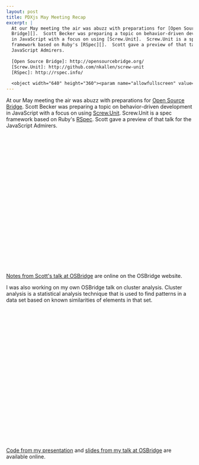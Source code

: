 ```yaml
---
layout: post
title: PDXjs May Meeting Recap
excerpt: |
  At our May meeting the air was abuzz with preparations for [Open Source
  Bridge][].  Scott Becker was preparing a topic on behavior-driven development
  in JavaScript with a focus on using [Screw.Unit].  Screw.Unit is a spec
  framework based on Ruby's [RSpec][].  Scott gave a preview of that talk for the
  JavaScript Admirers.
  
  [Open Source Bridge]: http://opensourcebridge.org/
  [Screw.Unit]: http://github.com/nkallen/screw-unit
  [RSpec]: http://rspec.info/
  
  <object width="640" height="360"><param name="allowfullscreen" value="true" /><param name="allowscriptaccess" value="always" /><param name="movie" value="http://vimeo.com/moogaloop.swf?clip_id=5497127&amp;server=vimeo.com&amp;show_title=1&amp;show_byline=0&amp;show_portrait=0&amp;color=00ADEF&amp;fullscreen=1" /><embed src="http://vimeo.com/moogaloop.swf?clip_id=5497127&amp;server=vimeo.com&amp;show_title=1&amp;show_byline=0&amp;show_portrait=0&amp;color=00ADEF&amp;fullscreen=1" type="application/x-shockwave-flash" allowfullscreen="true" allowscriptaccess="always" width="640" height="360"></embed></object>
---
```


At our May meeting the air was abuzz with preparations for [Open Source
Bridge][].  Scott Becker was preparing a topic on behavior-driven development
in JavaScript with a focus on using [Screw.Unit].  Screw.Unit is a spec
framework based on Ruby's [RSpec][].  Scott gave a preview of that talk for the
JavaScript Admirers.

[Open Source Bridge]: http://opensourcebridge.org/
[Screw.Unit]: http://github.com/nkallen/screw-unit
[RSpec]: http://rspec.info/

<object width="640" height="360"><param name="allowfullscreen" value="true" /><param name="allowscriptaccess" value="always" /><param name="movie" value="http://vimeo.com/moogaloop.swf?clip_id=5497127&amp;server=vimeo.com&amp;show_title=1&amp;show_byline=0&amp;show_portrait=0&amp;color=00ADEF&amp;fullscreen=1" /><embed src="http://vimeo.com/moogaloop.swf?clip_id=5497127&amp;server=vimeo.com&amp;show_title=1&amp;show_byline=0&amp;show_portrait=0&amp;color=00ADEF&amp;fullscreen=1" type="application/x-shockwave-flash" allowfullscreen="true" allowscriptaccess="always" width="640" height="360"></embed></object>

[Notes from Scott's talk at OSBridge][bdd notes] are online on the OSBridge website.

[bdd notes]: http://opensourcebridge.org/2009/wiki/Agile_JavaScript_Testing

I was also working on my own OSBridge talk on cluster analysis. Cluster
analysis is a statistical analysis technique that is used to find patterns in a
data set based on known similarities of elements in that set.

<object width="640" height="360"><param name="allowfullscreen" value="true" /><param name="allowscriptaccess" value="always" /><param name="movie" value="http://vimeo.com/moogaloop.swf?clip_id=5504047&amp;server=vimeo.com&amp;show_title=1&amp;show_byline=0&amp;show_portrait=0&amp;color=00ADEF&amp;fullscreen=1" /><embed src="http://vimeo.com/moogaloop.swf?clip_id=5504047&amp;server=vimeo.com&amp;show_title=1&amp;show_byline=0&amp;show_portrait=0&amp;color=00ADEF&amp;fullscreen=1" type="application/x-shockwave-flash" allowfullscreen="true" allowscriptaccess="always" width="640" height="360"></embed></object>

[Code from my presentation][cluster code] and [slides from my talk at
OSBridge][cluster slides] are available online.

[cluster code]: http://github.com/hallettj/cluster.js
[cluster slides]: http://docs.google.com/Presentation?id=ah89wzc8d66j_17dchh4xf4
